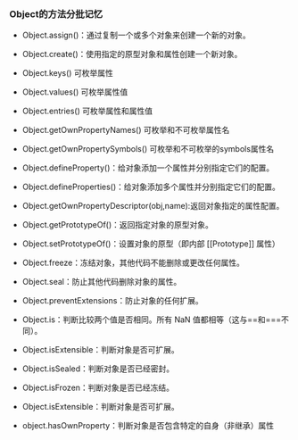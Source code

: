 ### Object的方法分批记忆
+ Object.assign()：通过复制一个或多个对象来创建一个新的对象。
+ Object.create()：使用指定的原型对象和属性创建一个新对象。

+ Object.keys()  可枚举属性
+ Object.values()  可枚举属性值
+ Object.entries()  可枚举属性和属性值
+ Object.getOwnPropertyNames()  可枚举和不可枚举属性名
+ Object.getOwnPropertySymbols()  可枚举和不可枚举的symbols属性名

+ Object.defineProperty()：给对象添加一个属性并分别指定它们的配置。
+ Object.defineProperties()：给对象添加多个属性并分别指定它们的配置。
+ Object.getOwnPropertyDescriptor(obj,name):返回对象指定的属性配置。

+ Object.getPrototypeOf()：返回指定对象的原型对象。
+ Object.setPrototypeOf()：设置对象的原型（即内部 [[Prototype]] 属性）

+ Object.freeze：冻结对象，其他代码不能删除或更改任何属性。
+ Object.seal：防止其他代码删除对象的属性。
+ Object.preventExtensions：防止对象的任何扩展。

+ Object.is：判断比较两个值是否相同。所有 NaN 值都相等（这与==和===不同）。
+ Object.isExtensible：判断对象是否可扩展。
+ Object.isSealed：判断对象是否已经密封。
+ Object.isFrozen：判断对象是否已经冻结。
+ Object.isExtensible：判断对象是否可扩展。
+ object.hasOwnProperty：判断对象是否包含特定的自身（非继承）属性